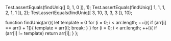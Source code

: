 Test.assertEquals(findUniq([ 0, 1, 0 ]), 1);
Test.assertEquals(findUniq([ 1, 1, 1, 2, 1, 1 ]), 2);
Test.assertEquals(findUniq([ 3, 10, 3, 3, 3 ]), 10);

function findUniq(arr){
    let template = 0
    for (i = 0; i < arr.length; ++i){
        if (arr[i] == arr[i + 1]){
            template = arr[i];
            break;
        }
    }
    for (i = 0; i < arr.length; ++i){
        if (arr[i] != template) return arr[i];
    }
};

